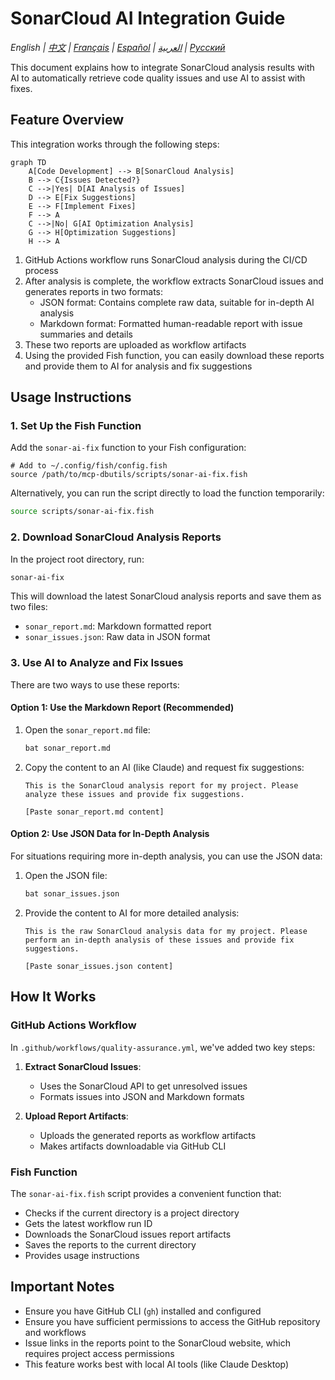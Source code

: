 # SonarCloud AI Integration Guide

*English | [中文](../../zh/technical/sonarcloud-integration.md) | [Français](../../fr/technical/sonarcloud-integration.md) | [Español](../../es/technical/sonarcloud-integration.md) | [العربية](../../ar/technical/sonarcloud-integration.md) | [Русский](../../ru/technical/sonarcloud-integration.md)*

This document explains how to integrate SonarCloud analysis results with AI to automatically retrieve code quality issues and use AI to assist with fixes.

## Feature Overview

This integration works through the following steps:

```mermaid
graph TD
    A[Code Development] --> B[SonarCloud Analysis]
    B --> C{Issues Detected?}
    C -->|Yes| D[AI Analysis of Issues]
    D --> E[Fix Suggestions]
    E --> F[Implement Fixes]
    F --> A
    C -->|No| G[AI Optimization Analysis]
    G --> H[Optimization Suggestions]
    H --> A
```

1. GitHub Actions workflow runs SonarCloud analysis during the CI/CD process
2. After analysis is complete, the workflow extracts SonarCloud issues and generates reports in two formats:
   - JSON format: Contains complete raw data, suitable for in-depth AI analysis
   - Markdown format: Formatted human-readable report with issue summaries and details
3. These two reports are uploaded as workflow artifacts
4. Using the provided Fish function, you can easily download these reports and provide them to AI for analysis and fix suggestions

## Usage Instructions

### 1. Set Up the Fish Function

Add the `sonar-ai-fix` function to your Fish configuration:

```fish
# Add to ~/.config/fish/config.fish
source /path/to/mcp-dbutils/scripts/sonar-ai-fix.fish
```

Alternatively, you can run the script directly to load the function temporarily:

```bash
source scripts/sonar-ai-fix.fish
```

### 2. Download SonarCloud Analysis Reports

In the project root directory, run:

```bash
sonar-ai-fix
```

This will download the latest SonarCloud analysis reports and save them as two files:
- `sonar_report.md`: Markdown formatted report
- `sonar_issues.json`: Raw data in JSON format

### 3. Use AI to Analyze and Fix Issues

There are two ways to use these reports:

#### Option 1: Use the Markdown Report (Recommended)

1. Open the `sonar_report.md` file:
   ```bash
   bat sonar_report.md
   ```

2. Copy the content to an AI (like Claude) and request fix suggestions:
   ```
   This is the SonarCloud analysis report for my project. Please analyze these issues and provide fix suggestions.

   [Paste sonar_report.md content]
   ```

#### Option 2: Use JSON Data for In-Depth Analysis

For situations requiring more in-depth analysis, you can use the JSON data:

1. Open the JSON file:
   ```bash
   bat sonar_issues.json
   ```

2. Provide the content to AI for more detailed analysis:
   ```
   This is the raw SonarCloud analysis data for my project. Please perform an in-depth analysis of these issues and provide fix suggestions.

   [Paste sonar_issues.json content]
   ```

## How It Works

### GitHub Actions Workflow

In `.github/workflows/quality-assurance.yml`, we've added two key steps:

1. **Extract SonarCloud Issues**:
   - Uses the SonarCloud API to get unresolved issues
   - Formats issues into JSON and Markdown formats

2. **Upload Report Artifacts**:
   - Uploads the generated reports as workflow artifacts
   - Makes artifacts downloadable via GitHub CLI

### Fish Function

The `sonar-ai-fix.fish` script provides a convenient function that:

- Checks if the current directory is a project directory
- Gets the latest workflow run ID
- Downloads the SonarCloud issues report artifacts
- Saves the reports to the current directory
- Provides usage instructions

## Important Notes

- Ensure you have GitHub CLI (`gh`) installed and configured
- Ensure you have sufficient permissions to access the GitHub repository and workflows
- Issue links in the reports point to the SonarCloud website, which requires project access permissions
- This feature works best with local AI tools (like Claude Desktop)
